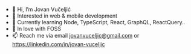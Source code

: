 - 👋 Hi, I’m Jovan Vučeljić
- 👀 Interested in web & mobile development 
- 🌱 Currently learning Node, TypeScript, React, GraphQL, ReactQuery..
- 💞️ In love with FOSS
- 📫 Reach me via email jovanvuceljic@gmail.com or https://linkedin.com/in/jovan-vuceljic 
